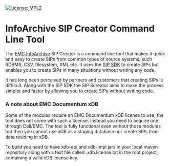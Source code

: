 [![License: MPL2](https://img.shields.io/badge/license-mpl2-ff69b4.svg)](https://www.mozilla.org/en-US/MPL/2.0/)

# InfoArchive SIP Creator Command Line Tool

The [EMC InfoArchive](http://www.emc.com/enterprise-content-management/infoarchive/) SIP Creator is a command line
tool that makes it quick and easy to create SIPs from common types of source systems, such RDBMS, CSV, filesystem,
XML etc. It uses the [SIP SDK](https://github.com/Enterprise-Content-Management/infoarchive-sip-sdk) to create SIPs
but enables you to create SIPs in many situations without writing any code. 

It has long been perceived by partners and customers that creating SIPs is difficult. Along with the SIP SDK the SIP Screator
aims to make the process simpler and faster by allowing you to create SIPs without writing code. 


### A note about EMC Documentum xDB 

Some of the modules require an EMC Documentum xDB license to use, the tool does not come with such a license. Instead you need to acquire one through Dell/EMC. The tool is fully functional even without
those modules but then you cannot use xDB as a staging database nor create SIPs from data residing in xDB.

To build you need to have xdb-api and xdb-impl jars in your local maven repository along with a text file called .xdb.license.txt in the root project, containing a valid xDB license key.



